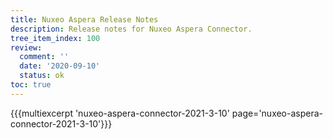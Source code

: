```yaml
---
title: Nuxeo Aspera Release Notes
description: Release notes for Nuxeo Aspera Connector.
tree_item_index: 100
review:
  comment: ''
  date: '2020-09-10'
  status: ok
toc: true
---
```


{{{multiexcerpt 'nuxeo-aspera-connector-2021-3-10' page='nuxeo-aspera-connector-2021-3-10'}}}
